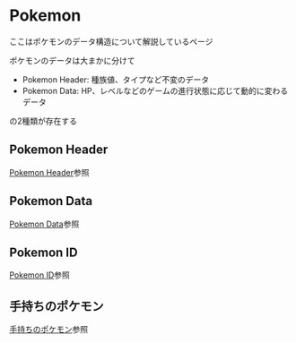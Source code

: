 # Pokemon

ここはポケモンのデータ構造について解説しているページ

ポケモンのデータは大まかに分けて

- Pokemon Header: 種族値、タイプなど不変のデータ
- Pokemon Data: HP、レベルなどのゲームの進行状態に応じて動的に変わるデータ

の2種類が存在する

## Pokemon Header

[Pokemon Header](./pokemon_header.md)参照

## Pokemon Data

[Pokemon Data](./pokemon_data.md)参照

## Pokemon ID

[Pokemon ID](./pokemon_id.md)参照

## 手持ちのポケモン

[手持ちのポケモン](./party.md)参照